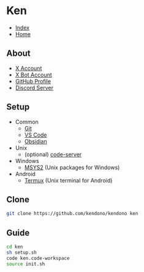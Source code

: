 
# Ken

- [Index](<./_/README.md>)
- [Home](<./_/_/README.md>)

## About

- [X Account](https://x.com/ken_dono_)
- [X Bot Account](https://x.com/ken_auto_)
- [GitHub Profile](https://github.com/kendono)
- [Discord Server](https://discord.gg/jhJ64HDRSX)

## Setup

- Common
  - [Git](https://git-scm.com/)
  - [VS Code](https://code.visualstudio.com/)
  - [Obsidian](https://obsidian.md/)
- Unix
  - (optional) [code-server](https://github.com/coder/code-server)
- Windows
  - [MSYS2](https://www.msys2.org/) (Unix packages for Windows)
- Android
  - [Termux](https://termux.dev/en/) (Unix terminal for Android)

## Clone

```sh
git clone https://github.com/kendono/kendono ken
```

## Guide

```sh
cd ken
sh setup.sh
code ken.code-workspace
source init.sh
```
